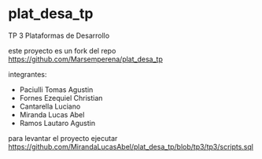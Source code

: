 # plat_desa_tp
TP  3 Plataformas de Desarrollo

este proyecto es un fork del repo https://github.com/Marsemperena/plat_desa_tp

integrantes:
- Paciulli Tomas Agustin
- Fornes Ezequiel Christian
- Cantarella Luciano
- Miranda Lucas Abel
- Ramos Lautaro Agustin


para levantar el proyecto ejecutar https://github.com/MirandaLucasAbel/plat_desa_tp/blob/tp3/tp3/scripts.sql
  
  
